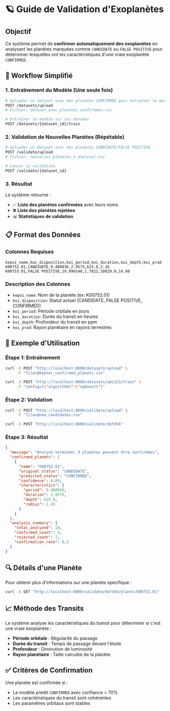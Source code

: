 # 🪐 Guide de Validation d'Exoplanètes

## Objectif

Ce système permet de **confirmer automatiquement des exoplanètes** en analysant les planètes marquées comme `CANDIDATE` ou `FALSE POSITIVE` pour déterminer lesquelles ont les caractéristiques d'une vraie exoplanète `CONFIRMED`.

## 🔄 Workflow Simplifié

### 1. **Entraînement du Modèle** (Une seule fois)
```bash
# Uploader un dataset avec des planètes CONFIRMED pour entraîner le modèle
POST /datasets/upload
# Fichier: dataset_avec_planetes_confirmees.csv

# Entraîner le modèle sur ces données
POST /datasets/{dataset_id}/train
```

### 2. **Validation de Nouvelles Planètes** (Répétable)
```bash
# Uploader un dataset avec des planètes CANDIDATE/FALSE POSITIVE
POST /validate/upload  
# Fichier: nouvelles_planetes_a_analyser.csv

# Lancer la validation
POST /validate/{dataset_id}
```

### 3. **Résultat**
Le système retourne :
- ✅ **Liste des planètes confirmées** avec leurs noms
- ❌ **Liste des planètes rejetées** 
- 📊 **Statistiques de validation**

## 📋 Format des Données

### Colonnes Requises
```csv
kepoi_name,koi_disposition,koi_period,koi_duration,koi_depth,koi_prad
K00752.01,CANDIDATE,9.488036,2.9575,615.8,2.26
K00753.01,FALSE POSITIVE,19.899140,1.7822,10829.0,14.60
```

### Description des Colonnes
- `kepoi_name`: Nom de la planète (ex: K00752.01)
- `koi_disposition`: Statut actuel (CANDIDATE, FALSE POSITIVE, CONFIRMED)
- `koi_period`: Période orbitale en jours
- `koi_duration`: Durée du transit en heures  
- `koi_depth`: Profondeur du transit en ppm
- `koi_prad`: Rayon planétaire en rayons terrestres

## 🎯 Exemple d'Utilisation

### Étape 1: Entraînement
```bash
curl -X POST "http://localhost:8000/datasets/upload" \
     -F "file=@kepler_confirmed_planets.csv"

curl -X POST "http://localhost:8000/datasets/abc123/train" \
     -F "config={\"algorithm\":\"xgboost\"}"
```

### Étape 2: Validation
```bash
curl -X POST "http://localhost:8000/validate/upload" \
     -F "file=@new_candidates.csv"

curl -X POST "http://localhost:8000/validate/def456"
```

### Étape 3: Résultat
```json
{
  "message": "Analyse terminée: 3 planètes peuvent être confirmées",
  "confirmed_planets": [
    {
      "name": "K00752.01",
      "original_status": "CANDIDATE", 
      "predicted_status": "CONFIRMED",
      "confidence": 0.89,
      "characteristics": {
        "period": 9.488036,
        "duration": 2.9575,
        "depth": 615.8,
        "radius": 2.26
      }
    }
  ],
  "analysis_summary": {
    "total_analyzed": 10,
    "confirmed_count": 3,
    "rejected_count": 7,
    "confirmation_rate": 0.3
  }
}
```

## 🔍 Détails d'une Planète

Pour obtenir plus d'informations sur une planète spécifique :

```bash
curl -X GET "http://localhost:8000/validate/def456/planet/K00752.01"
```

## 📈 Méthode des Transits

Le système analyse les caractéristiques du transit pour déterminer si c'est une vraie exoplanète :

- **Période orbitale** : Régularité du passage
- **Durée du transit** : Temps de passage devant l'étoile  
- **Profondeur** : Diminution de luminosité
- **Rayon planétaire** : Taille calculée de la planète

## ✅ Critères de Confirmation

Une planète est confirmée si :
- Le modèle prédit `CONFIRMED` avec confiance > 70%
- Les caractéristiques du transit sont cohérentes
- Les paramètres orbitaux sont stables
